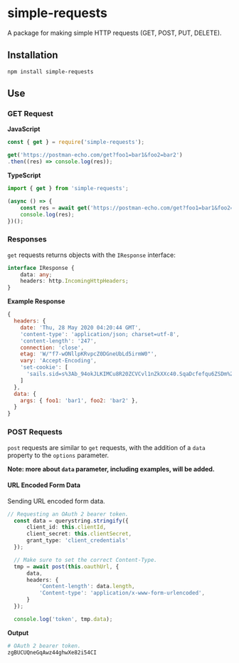 simple-requests
===============
A package for making simple HTTP requests (GET, POST, PUT, DELETE).

Installation
------------
```
npm install simple-requests
```

Use
---
### GET Request

**JavaScript**
```javascript
const { get } = require('simple-requests');

get('https://postman-echo.com/get?foo1=bar1&foo2=bar2')
.then((res) => console.log(res));
```

**TypeScript**
```typescript
import { get } from 'simple-requests';

(async () => {
    const res = await get('https://postman-echo.com/get?foo1=bar1&foo2=bar2')
    console.log(res);
})();
```

### Responses
`get` requests returns objects with the `IResponse` interface:

```typescript
interface IResponse {
    data: any;
    headers: http.IncomingHttpHeaders;
}
```

**Example Response**
```javascript
{
  headers: {
    date: 'Thu, 28 May 2020 04:20:44 GMT',
    'content-type': 'application/json; charset=utf-8',
    'content-length': '247',
    connection: 'close',
    etag: 'W/"f7-wONllpKRvpcZ0DGneUbLd5irmW0"',
    vary: 'Accept-Encoding',
    'set-cookie': [
      'sails.sid=s%3Ab_94okJLKIMCu8R20ZCVCvl1nZkXXc40.SqaDcfefqu6ZSDm%2FVuJ%2BZPsrjmXN1GHy%2FrzUyIpFxC0; Path=/; HttpOnly'
    ]
  },
  data: {
    args: { foo1: 'bar1', foo2: 'bar2' },
  }
}
```

### POST Requests
`post` requests are similar to `get` requests, with the addition of a
`data` property to the `options` parameter.

__Note: more about `data` parameter, including examples, will be added.__

#### URL Encoded Form Data
Sending URL encoded form data.

```typescript
// Requesting an OAuth 2 bearer token.
  const data = querystring.stringify({
      client_id: this.clientId,
      client_secret: this.clientSecret,
      grant_type: 'client_credentials'
  });

  // Make sure to set the correct Content-Type.
  tmp = await post(this.oauthUrl, {
      data,
      headers: {
          'Content-length': data.length,
          'Content-type': 'application/x-www-form-urlencoded',
      }
  });

  console.log('token', tmp.data);
```

**Output**
```sh
# OAuth 2 bearer token.
zgBUCUQneGqAwz44ghwXe82i54CI
```
